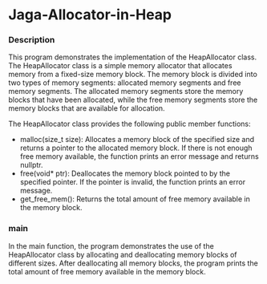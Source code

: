 # Jaga-Allocator-in-Heap

### Description
This program demonstrates the implementation of the HeapAllocator class. The HeapAllocator class is a simple memory allocator that allocates memory from a fixed-size memory block. The memory block is divided into two types of memory segments: allocated memory segments and free memory segments. The allocated memory segments store the memory blocks that have been allocated, while the free memory segments store the memory blocks that are available for allocation.

The HeapAllocator class provides the following public member functions:
- malloc(size_t size): Allocates a memory block of the specified size and returns a pointer to the allocated memory block. If there is not enough free memory available, the function prints an error message and returns nullptr.
- free(void* ptr): Deallocates the memory block pointed to by the specified pointer. If the pointer is invalid, the function prints an error message.
- get_free_mem(): Returns the total amount of free memory available in the memory block.

### main
In the main function, the program demonstrates the use of the HeapAllocator class by allocating and deallocating memory blocks of different sizes. After deallocating all memory blocks, the program prints the total amount of free memory available in the memory block.
